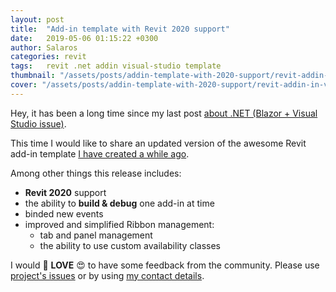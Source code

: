 ```yaml
---
layout: post
title:  "Add-in template with Revit 2020 support"
date:   2019-05-06 01:15:22 +0300
author: Salaros
categories: revit
tags:	revit .net addin visual-studio template
thumbnail: "/assets/posts/addin-template-with-2020-support/revit-addin-in-vs-debug-thumbnail.png"
cover: "/assets/posts/addin-template-with-2020-support/revit-addin-in-vs-debug.png"
---
```


Hey, it has been a long time since my last post [about .NET (Blazor + Visual Studio issue)](/dotnet/2019/02/17/blazor-cannot-identify-bin-folder).

This time I would like to share an updated version of the awesome Revit add-in template [I have created a while ago](https://thebuildingcoder.typepad.com/blog/2018/07/vacation-and-multi-version-revit-add-in-template.html#2).

Among other things this release includes:

* **Revit 2020** support
* the ability to **build & debug** one add-in at time
* binded new events
* improved and simplified Ribbon management:
  * tab and panel management
  * the ability to use custom availability classes

I would 💖 **LOVE** 😍 to have some feedback from the community. Please use [project's issues](https://github.com/Equipple/vs-templates-revit-addin/issues) or by using [my contact details](/about-me).